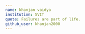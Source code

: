 ```yaml
---
name: khanjan vaidya
institution: SVIT
quote: Failures are part of life.
github_user: khanjan2000
---
```

